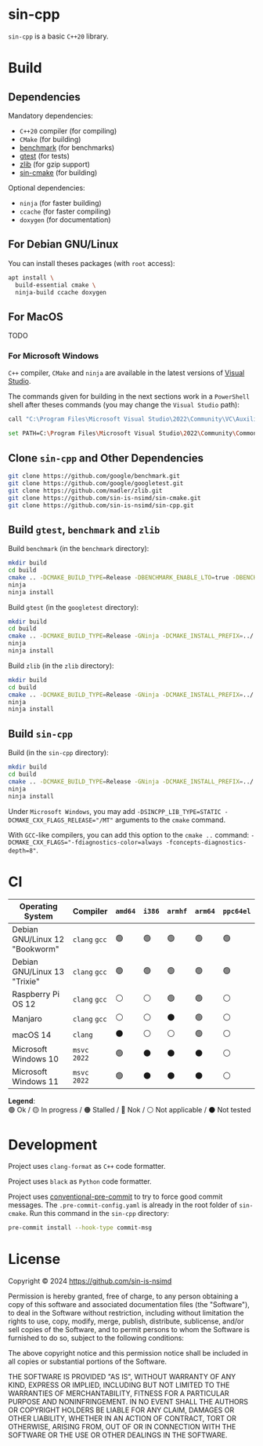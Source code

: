 # sin-cpp

`sin-cpp` is a basic `C++20` library.

# Build

## Dependencies

Mandatory dependencies:
- `C++20` compiler (for compiling)
- `CMake` (for building)
- [benchmark](https://github.com/google/benchmark) (for benchmarks)
- [gtest](https://github.com/google/googletest) (for tests)
- [zlib](https://github.com/madler/zlib) (for gzip support)
- [sin-cmake](https://github.com/sin-is-nsimd/sin-cmake) (for building)

Optional dependencies:
- `ninja` (for faster building)
- `ccache` (for faster compiling)
- `doxygen` (for documentation)

## For Debian GNU/Linux

You can install theses packages (with `root` access):
```sh
apt install \
  build-essential cmake \
  ninja-build ccache doxygen
```

## For MacOS

TODO

### For Microsoft Windows

`C++` compiler, `CMake` and `ninja` are available in the latest versions of
[Visual Studio](https://visualstudio.microsoft.com/vs/community/).

The commands given for building in the next sections work in a `PowerShell`
shell after theses commands (you may change the `Visual Studio` path):
```sh
call "C:\Program Files\Microsoft Visual Studio\2022\Community\VC\Auxiliary\Build\vcvarsall.bat" amd64_x86

set PATH=C:\Program Files\Microsoft Visual Studio\2022\Community\Common7\IDE\CommonExtensions\Microsoft\VC\SecurityIssueAnalysis\python;%PATH%
```

## Clone `sin-cpp` and Other Dependencies

```sh
git clone https://github.com/google/benchmark.git
git clone https://github.com/google/googletest.git
git clone https://github.com/madler/zlib.git
git clone https://github.com/sin-is-nsimd/sin-cmake.git
git clone https://github.com/sin-is-nsimd/sin-cpp.git
```

## Build `gtest`, `benchmark` and `zlib`

Build `benchmark` (in the `benchmark` directory):
```sh
mkdir build
cd build
cmake .. -DCMAKE_BUILD_TYPE=Release -DBENCHMARK_ENABLE_LTO=true -DBENCHMARK_ENABLE_GTEST_TESTS=OFF -GNinja -DCMAKE_INSTALL_PREFIX=../../_install_sincpp
ninja
ninja install
```

Build `gtest` (in the `googletest` directory):
```sh
mkdir build
cd build
cmake .. -DCMAKE_BUILD_TYPE=Release -GNinja -DCMAKE_INSTALL_PREFIX=../../_install_sincpp
ninja
ninja install
```

Build `zlib` (in the `zlib` directory):
```sh
mkdir build
cd build
cmake .. -DCMAKE_BUILD_TYPE=Release -GNinja -DCMAKE_INSTALL_PREFIX=../../_install_sincpp
ninja
ninja install
```

## Build `sin-cpp`

Build (in the `sin-cpp` directory):
```sh
mkdir build
cd build
cmake .. -DCMAKE_BUILD_TYPE=Release -GNinja -DCMAKE_INSTALL_PREFIX=../../_install_sincpp
ninja
ninja install
```

Under `Microsoft Windows`, you may add `-DSINCPP_LIB_TYPE=STATIC -DCMAKE_CXX_FLAGS_RELEASE="/MT"` arguments to the `cmake` command.

With `GCC`-like compilers, you can add this option to the `cmake ..` command:
`-DCMAKE_CXX_FLAGS="-fdiagnostics-color=always -fconcepts-diagnostics-depth=8"`.

# CI

| **Operating System**           | **Compiler**  |  `amd64`       | `i386`         | `armhf`        | `arm64`        | `ppc64el`      |
| ------------------------------ | ------------  | -------------  | -------------  | -------------  | -------------  | -------------- |
| Debian GNU/Linux 12 "Bookworm" | `clang` `gcc` | :green_circle: | :green_circle: | :green_circle: | :green_circle: | :green_circle: |
| Debian GNU/Linux 13 "Trixie"   | `clang` `gcc` | :green_circle: | :green_circle: | :green_circle: | :green_circle: | :green_circle: |
| Raspberry Pi OS 12             | `clang` `gcc` | :white_circle: | :white_circle: | :green_circle: | :green_circle: | :white_circle: |
| Manjaro                        | `clang` `gcc` | :white_circle: | :white_circle: | :black_circle: | :green_circle: | :white_circle: |
| macOS 14                       | `clang`       | :black_circle: | :white_circle: | :white_circle: | :green_circle: | :white_circle: |
| Microsoft Windows 10           | `msvc 2022`   | :green_circle: | :black_circle: | :black_circle: | :black_circle: | :white_circle: |
| Microsoft Windows 11           | `msvc 2022`   | :green_circle: | :black_circle: | :black_circle: | :black_circle: | :white_circle: |

**Legend**:  
:green_circle: Ok / :yellow_circle: In progress / :orange_circle: Stalled / :red_circle: Nok / :white_circle: Not applicable / :black_circle: Not tested

# Development

Project uses `clang-format` as `C++` code formatter.

Project uses `black` as `Python` code formatter.

Project uses [conventional-pre-commit](https://github.com/compilerla/conventional-pre-commit)
to try to force good commit messages.
The `.pre-commit-config.yaml` is already in the root folder of `sin-cmake`.
Run this command in the `sin-cpp` directory:
```sh
pre-commit install --hook-type commit-msg
```

# License

Copyright © 2024 <https://github.com/sin-is-nsimd>

Permission is hereby granted, free of charge, to any person obtaining a copy
of this software and associated documentation files (the "Software"), to deal
in the Software without restriction, including without limitation the rights
to use, copy, modify, merge, publish, distribute, sublicense, and/or sell
copies of the Software, and to permit persons to whom the Software is
furnished to do so, subject to the following conditions:

The above copyright notice and this permission notice shall be included in all
copies or substantial portions of the Software.

THE SOFTWARE IS PROVIDED "AS IS", WITHOUT WARRANTY OF ANY KIND, EXPRESS OR
IMPLIED, INCLUDING BUT NOT LIMITED TO THE WARRANTIES OF MERCHANTABILITY,
FITNESS FOR A PARTICULAR PURPOSE AND NONINFRINGEMENT. IN NO EVENT SHALL THE
AUTHORS OR COPYRIGHT HOLDERS BE LIABLE FOR ANY CLAIM, DAMAGES OR OTHER
LIABILITY, WHETHER IN AN ACTION OF CONTRACT, TORT OR OTHERWISE, ARISING FROM,
OUT OF OR IN CONNECTION WITH THE SOFTWARE OR THE USE OR OTHER DEALINGS IN THE
SOFTWARE.
